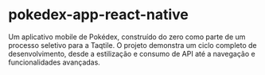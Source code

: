 # pokedex-app-react-native
Um aplicativo mobile de Pokédex, construído do zero como parte de um processo seletivo para a Taqtile. O projeto demonstra um ciclo completo de desenvolvimento, desde a estilização e consumo de API até a navegação e funcionalidades avançadas.
